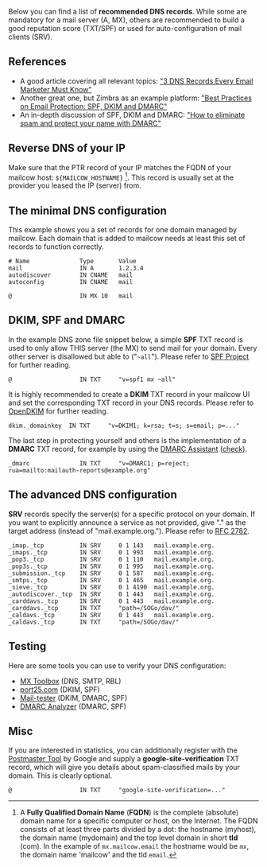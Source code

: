 Below you can find a list of **recommended DNS records**. While some are mandatory for a mail server (A, MX), others are recommended to build a good reputation score (TXT/SPF) or used for auto-configuration of mail clients (SRV).

## References

- A good article covering all relevant topics:
  ["3 DNS Records Every Email Marketer Must Know"](https://www.rackaid.com/blog/email-dns-records)
- Another great one, but Zimbra as an example platform:
  ["Best Practices on Email Protection: SPF, DKIM and DMARC"](https://wiki.zimbra.com/wiki/Best_Practices_on_Email_Protection:_SPF,_DKIM_and_DMARC)
- An in-depth discussion of SPF, DKIM and DMARC:
  ["How to eliminate spam and protect your name with DMARC"](https://www.skelleton.net/2015/03/21/how-to-eliminate-spam-and-protect-your-name-with-dmarc/)

## Reverse DNS of your IP

Make sure that the PTR record of your IP matches the FQDN of your mailcow host: `${MAILCOW_HOSTNAME}` [^1]. This record is usually set at the provider you leased the IP (server) from.

## The minimal DNS configuration

This example shows you a set of records for one domain managed by mailcow. Each domain that is added to mailcow needs at least this set of records to function correctly.

```
# Name              Type       Value
mail                IN A       1.2.3.4
autodiscover        IN CNAME   mail
autoconfig          IN CNAME   mail

@                   IN MX 10   mail
```

## DKIM, SPF and DMARC

In the example DNS zone file snippet below, a simple **SPF** TXT record is used to only allow THIS server (the MX) to send mail for your domain. Every other server is disallowed but able to ("`~all`"). Please refer to [SPF Project](http://www.openspf.org) for further reading.

```
@                   IN TXT     "v=spf1 mx ~all"
```

It is highly recommended to create a **DKIM** TXT record in your mailcow UI and set the corresponding TXT record in your DNS records. Please refer to [OpenDKIM](http://www.opendkim.org) for further reading.

```
dkim._domainkey  IN TXT     "v=DKIM1; k=rsa; t=s; s=email; p=..."
```

The last step in protecting yourself and others is the implementation of a **DMARC** TXT record, for example by using the [DMARC Assistant](http://www.kitterman.com/dmarc/assistant.html) ([check](https://dmarcian.com/dmarc-inspector/google.com)).

```
_dmarc              IN TXT     "v=DMARC1; p=reject; rua=mailto:mailauth-reports@example.org"
```

## The advanced DNS configuration

**SRV** records specify the server(s) for a specific protocol on your domain. If you want to explicitly announce a service as not provided, give "." as the target address (instead of "mail.example.org."). Please refer to [RFC 2782](https://tools.ietf.org/html/rfc2782).

```
_imap._tcp          IN SRV     0 1 143   mail.example.org.
_imaps._tcp         IN SRV     0 1 993   mail.example.org.
_pop3._tcp          IN SRV     0 1 110   mail.example.org.
_pop3s._tcp         IN SRV     0 1 995   mail.example.org.
_submission._tcp    IN SRV     0 1 587   mail.example.org.
_smtps._tcp         IN SRV     0 1 465   mail.example.org.
_sieve._tcp         IN SRV     0 1 4190  mail.example.org.
_autodiscover._tcp  IN SRV     0 1 443   mail.example.org.
_carddavs._tcp      IN SRV     0 1 443   mail.example.org.
_carddavs._tcp      IN TXT     "path=/SOGo/dav/"
_caldavs._tcp       IN SRV     0 1 443   mail.example.org.
_caldavs._tcp       IN TXT     "path=/SOGo/dav/"
```

## Testing

Here are some tools you can use to verify your DNS configuration:

- [MX Toolbox](https://mxtoolbox.com/SuperTool.aspx) (DNS, SMTP, RBL)
- [port25.com](https://www.port25.com/dkim-wizard/) (DKIM, SPF)
- [Mail-tester](https://www.mail-tester.com/) (DKIM, DMARC, SPF)
- [DMARC Analyzer](https://www.dmarcanalyzer.com/spf-record-check/) (DMARC, SPF)

## Misc

If you are interested in statistics, you can additionally register with the [Postmaster Tool](https://gmail.com/postmaster)  by Google and supply a **google-site-verification** TXT record, which will give you details about spam-classified mails by your domain. This is clearly optional.

```
@                   IN TXT     "google-site-verification=..."
```

[^1]: A **Fully Qualified Domain Name** (**FQDN**) is the complete (absolute) domain name for a specific computer or host, on the Internet. The FQDN consists of at least three parts divided by a dot: the hostname (myhost), the domain name (mydomain) and the top level domain in short **tld** (com). In the example of `mx.mailcow.email` the hostname would be `mx`, the domain name 'mailcow' and the tld `email`.

